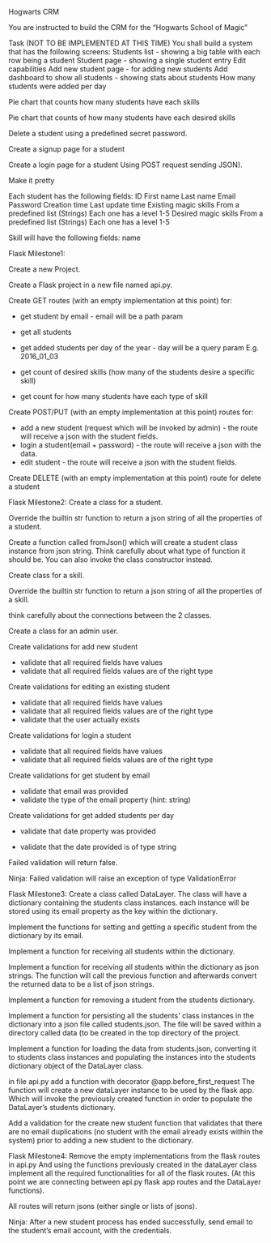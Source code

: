 Hogwarts CRM


You are instructed to build the CRM for the “Hogwarts School of Magic”


Task (NOT TO BE IMPLEMENTED AT THIS TIME)
You shall build a system that has the following screens:
Students list - showing a big table with each row being a student 
Student page - showing a single student entry
Edit capabilities
Add new student page - for adding new students
Add dashboard to show all students - showing stats about students
How many students were added per day

Pie chart that counts how many students have each skills


Pie chart that counts of how many students have each desired skills


Delete a student using a predefined secret password.




 Create a signup page for a student


 Create a login page for a student
Using POST request sending JSON).


 Make it pretty




Each student has the following fields:
ID
First name
Last name
Email
Password
Creation time
Last update time
Existing magic skills
From a predefined list (Strings)
Each one has a level 1-5
Desired magic skills
From a predefined list (Strings)
Each one has a level 1-5



Skill will have the following fields:
name

















Flask Milestone1:


Create a new Project.


Create a Flask project in a new file named api.py.


Create GET routes (with an empty implementation at this point) for:
* get student by email - email will be a path param
* get all students
* get added students per day of the year - day will be a query param
E.g. 2016_01_03
* get count of desired skills (how many of the students desire a specific skill)

* get count for how many students have each type of skill


Create POST/PUT (with an empty implementation at this point) routes for:
* add a new student (request which will be invoked by admin)  - the route will receive a json with the student fields.
* login a student(email + password) - the route will receive a json with the data.
* edit student - the route will receive a json with the student fields.


Create DELETE (with an empty implementation at this point) route for delete a student



















Flask Milestone2:
Create a class for a student.


Override the builtin str function to return a json string of all the properties of a student.


Create a function called fromJson() which will create a student class instance from json string.
Think carefully about what type of function it should be.
You can also invoke the class constructor instead.


Create class for a skill.



Override the builtin str function to return a json string of all the properties of a skill.


think carefully about the connections between the 2 classes.


Create a class for an admin user.


Create validations for add new student
* validate that all required fields have values
* validate that all required fields values are of the right type


Create validations for editing an existing student
* validate that all required fields have values
* validate that all required fields values are of the right type
* validate that the user actually exists


Create validations for login a student
* validate that all required fields have values
* validate that all required fields values are of the right type


Create validations for get student by email
* validate that email was provided
* validate the type of the email property (hint: string)


Create validations for get added students per day
* validate that date property was provided



* validate that the date provided is of type string


Failed validation will return false.


Ninja: Failed validation will raise an exception of type ValidationError




































Flask Milestone3:
Create a class called DataLayer.
The class will have a dictionary containing the students class instances.
each instance will be stored using its email property as the key within the dictionary.


Implement the functions for setting and getting a specific student from the dictionary by its email.


Implement a function for receiving all students within the dictionary.


Implement a function for receiving all students within the dictionary as json strings.
The function will call the previous function and afterwards convert the returned data to be a list of json strings.


Implement a function for removing a student from the students dictionary.


Implement a function for persisting all the students' class instances in the dictionary into a json file called students.json.
The file will be saved within a directory called data (to be created in the top directory of the project.


Implement a function for loading the data from students.json, converting it to students class instances and populating the instances into the students dictionary object of the DataLayer class.


in file api.py add a function with decorator @app.before_first_request
The function will create a new dataLayer instance to be used by the flask app.
Which will invoke the previously created function in order to populate the DataLayer’s students dictionary.


Add a validation for the create new student function that validates that there are no email duplications (no student with the email already exists within the system)
prior to adding a new student to the dictionary.






Flask Milestone4:
Remove the empty implementations from the flask routes in api.py
And using the functions previously created in the dataLayer class
implement all the required functionalities for all of the flask routes.
(At this point we are connecting between api.py flask app routes and the DataLayer functions).


All routes will return jsons (either single or lists of jsons).

Ninja:
After a new student process has ended successfully, send email to the student’s email account, with the credentials.
